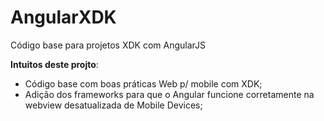 AngularXDK
==========

Código base para projetos XDK com AngularJS

__Intuitos deste projto__:
* Código base com boas práticas Web p/ mobile com XDK;
* Adição dos frameworks para que o Angular funcione corretamente na webview desatualizada de Mobile Devices;
